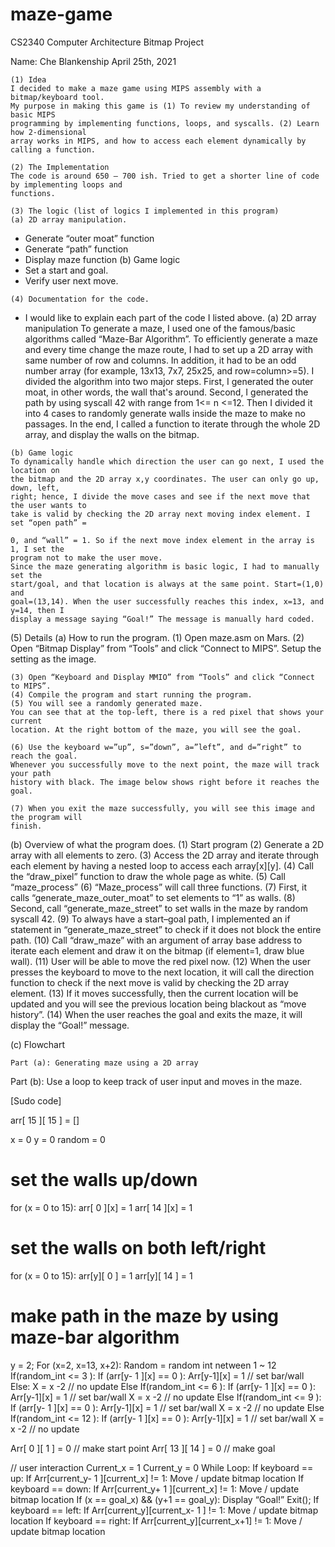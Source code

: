 # maze-game
CS2340 Computer Architecture Bitmap Project

Name: Che Blankenship
April 25th, 2021

```
(1) Idea
I decided to make a maze game using MIPS assembly with a bitmap/keyboard tool.
My purpose in making this game is (1) To review my understanding of basic MIPS
programming by implementing functions, loops, and syscalls. (2) Learn how 2-dimensional
array works in MIPS, and how to access each element dynamically by calling a function.
```
```
(2) The Implementation
The code is around 650 – 700 ish. Tried to get a shorter line of code by implementing loops and
functions.
```
```
(3) The logic (list of logics I implemented in this program)
(a) 2D array manipulation.
```
- Generate “outer moat” function
- Generate “path” function
- Display maze function
(b) Game logic
- Set a start and goal.
- Verify user next move.

```
(4) Documentation for the code.
```
- I would like to explain each part of the code I listed above.
(a) 2D array manipulation
    To generate a maze, I used one of the famous/basic algorithms called “Maze-Bar
    Algorithm”. To efficiently generate a maze and every time change the maze route, I
    had to set up a 2D array with same number of row and columns. In addition, it had to
    be an odd number array (for example, 13x13, 7x7, 25x25, and row=column>=5).
    I divided the algorithm into two major steps. First, I generated the outer moat, in
    other words, the wall that's around. Second, I generated the path by using syscall 42
    with range from 1<= n <=12. Then I divided it into 4 cases to randomly generate walls
    inside the maze to make no passages. In the end, I called a function to iterate
    through the whole 2D array, and display the walls on the bitmap.

```
(b) Game logic
To dynamically handle which direction the user can go next, I used the location on
the bitmap and the 2D array x,y coordinates. The user can only go up, down, left,
right; hence, I divide the move cases and see if the next move that the user wants to
take is valid by checking the 2D array next moving index element. I set “open path” =
```

```
0, and “wall” = 1. So if the next move index element in the array is 1, I set the
program not to make the user move.
Since the maze generating algorithm is basic logic, I had to manually set the
start/goal, and that location is always at the same point. Start=(1,0) and
goal=(13,14). When the user successfully reaches this index, x=13, and y=14, then I
display a message saying “Goal!” The message is manually hard coded.
```
(5) Details
(a) How to run the program.
(1) Open maze.asm on Mars.
(2) Open “Bitmap Display” from “Tools” and click “Connect to MIPS”. Setup the
setting as the image.

```
(3) Open “Keyboard and Display MMIO” from “Tools” and click “Connect to MIPS”.
(4) Compile the program and start running the program.
(5) You will see a randomly generated maze.
You can see that at the top-left, there is a red pixel that shows your current
location. At the right bottom of the maze, you will see the goal.
```

```
(6) Use the keyboard w=”up”, s=”down”, a=”left”, and d=”right” to reach the goal.
Whenever you successfully move to the next point, the maze will track your path
history with black. The image below shows right before it reaches the goal.
```
```
(7) When you exit the maze successfully, you will see this image and the program will
finish.
```
(b) Overview of what the program does.
(1) Start program
(2) Generate a 2D array with all elements to zero.
(3) Access the 2D array and iterate through each element by having a nested loop to
access each array[x][y].
(4) Call the “draw_pixel” function to draw the whole page as white.
(5) Call “maze_process”
(6) “Maze_process” will call three functions.
(7) First, it calls “generate_maze_outer_moat” to set elements to “1” as walls.
(8) Second, call “generate_maze_street” to set walls in the maze by random syscall
42.
(9) To always have a start–goal path, I implemented an if statement in
“generate_maze_street” to check if it does not block the entire path.
(10) Call “draw_maze” with an argument of array base address to iterate each
element and draw it on the bitmap (if element=1, draw blue wall).
(11) User will be able to move the red pixel now.
(12) When the user presses the keyboard to move to the next location, it will
call the direction function to check if the next move is valid by checking the 2D
array element.
(13) If it moves successfully, then the current location will be updated and you
will see the previous location being blackout as “move history”.
(14) When the user reaches the goal and exits the maze, it will display the “Goal!”
message.


(c) Flowchart

```
Part (a): Generating maze using a 2D array
```

Part (b): Use a loop to keep track of user input and moves in the maze.


[Sudo code]

arr[ 15 ][ 15 ] = []

x = 0
y = 0
random = 0

# set the walls up/down
for (x = 0 to 15):
arr[ 0 ][x] = 1
arr[ 14 ][x] = 1

# set the walls on both left/right
for (x = 0 to 15):
arr[y][ 0 ] = 1
arr[y][ 14 ] = 1

# make path in the maze by using maze-bar algorithm
y = 2;
For (x=2, x=13, x+2):
Random = random int netween 1 ~ 12
If(random_int <= 3 ):
If (arr[y- 1 ][x] == 0 ):
Arr[y-1][x] = 1 // set bar/wall
Else:
X = x -2 // no update
Else If(random_int <= 6 ):
If (arr[y- 1 ][x] == 0 ):
Arr[y-1][x] = 1 // set bar/wall
X = x -2 // no update
Else If(random_int <= 9 ):
If (arr[y- 1 ][x] == 0 ):
Arr[y-1][x] = 1 // set bar/wall
X = x -2 // no update
Else If(random_int <= 12 ):
If (arr[y- 1 ][x] == 0 ):
Arr[y-1][x] = 1 // set bar/wall
X = x -2 // no update

Arr[ 0 ][ 1 ] = 0 // make start point
Arr[ 13 ][ 14 ] = 0 // make goal


// user interaction
Current_x = 1
Current_y = 0
While Loop:
If keyboard == up:
If Arr[current_y- 1 ][current_x] != 1:
Move / update bitmap location
If keyboard == down:
If Arr[current_y+ 1 ][current_x] != 1:
Move / update bitmap location
If (x == goal_x) && (y+1 == goal_y):
Display “Goal!”
Exit();
If keyboard == left:
If Arr[current_y][current_x- 1 ] != 1:
Move / update bitmap location
If keyboard == right:
If Arr[current_y][current_x+1] != 1:
Move / update bitmap location
